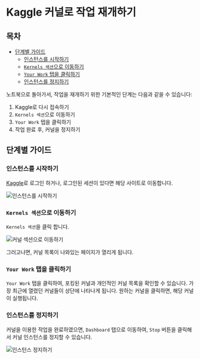 # Kaggle 커널로 작업 재개하기

## 목차
- [단계별 가이드](#step_by_step)
  - [인스턴스를 시작하기](#start_instance)
  - [`Kernels 섹션`으로 이동하기](#go_to_kernels)
  - [`Your Work` 탭을 클릭하기](#click_work_tab)
  - [인스턴스를 정지하기](#stop_instance)

노트북으로 돌아가서, 작업을 재개하기 위한 기본적인 단계는 다음과 같을 수 있습니다:

1. Kaggle로 다시 접속하기
2. `Kernels 섹션`으로 이동하기
3. `Your Work` 탭을 클릭하기
4. 작업 완료 후, 커널을 정지하기

## 단계별 가이드 <span id="step_by_step"></span>

### 인스턴스를 시작하기 <span id="start_instance"></span>
[Kaggle](https://www.kaggle.com/)로 로그인 하거나, 로그인된 세션이 있다면 해당 사이트로 이동합니다.

![인스턴스를 시작하기](https://course.fast.ai/images/kaggle/homepage.png)

### `Kernels 섹션`으로 이동하기 <span id="go_to_kernels"></span>
`Kernels 섹션`을 클릭 합니다.

![커널 섹션으로 이동하기](https://course.fast.ai/images/kaggle/your_work.png)

그러고나면, 커널 목록이 나와있는 페이지가 열리게 됩니다.

### `Your Work` 탭을 클릭하기 <span id="click_work_tab"></span>

`Your Work` 탭을 클릭하여, 포킹된 커널과 개인적인 커널 목록을 확인할 수 있습니다. 가장 최근에 열렸던 커널들이 상단에 나타나게 됩니다. 원하는 커널을 클릭하면, 해당 커널이 실행됩니다.

### 인스턴스를 정지하기 <span id="stop_instance"></span>

커널을 이용한 작업을 완료하였으면, `Dashboard` 탭으로 이동하여, `Stop` 버튼을 클릭해서 커널 인스턴스를 정지할 수 있습니다.

![인스턴스 정지하기](https://course.fast.ai/images/kaggle/stop.png)

